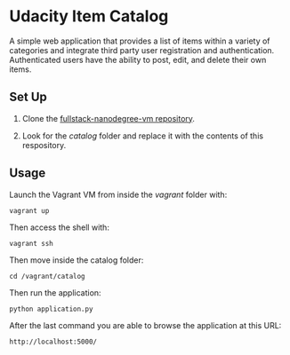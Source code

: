 ﻿# Udacity Item Catalog

A simple web application that provides a list of items within a variety of categories and integrate third party user registration and authentication. Authenticated users have the ability to post, edit, and delete their own items.


## Set Up


1. Clone the [fullstack-nanodegree-vm repository](https://github.com/udacity/fullstack-nanodegree-vm).

2. Look for the *catalog* folder and replace it with the contents of this respository.


## Usage

Launch the Vagrant VM from inside the *vagrant* folder with:

`vagrant up`


Then access the shell with:

`vagrant ssh`


Then move inside the catalog folder:

`cd /vagrant/catalog`


Then run the application:

`python application.py`


After the last command you are able to browse the application at this URL:

`http://localhost:5000/`

